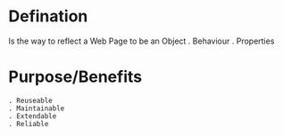 # Defination
Is the way to reflect a Web Page to be an Object 
    . Behaviour
    . Properties

# Purpose/Benefits
    . Reuseable
    . Maintainable
    . Extendable
    . Reliable